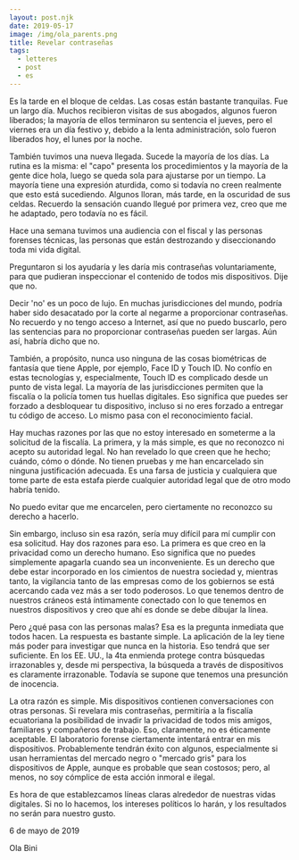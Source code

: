 ```yaml
---
layout: post.njk
date: 2019-05-17
image: /img/ola_parents.png
title: Revelar contraseñas
tags:
  - letteres
  - post
  - es
---
```

Es la tarde en el bloque de celdas. Las cosas están bastante tranquilas. Fue un largo día. Muchos recibieron visitas de sus abogados, algunos fueron liberados; la mayoría de ellos terminaron su sentencia el jueves, pero el viernes era un día festivo y, debido a la lenta administración, solo fueron liberados hoy, el lunes por la noche.

También tuvimos una nueva llegada. Sucede la mayoría de los días. La rutina es la misma: el "capo" presenta los procedimientos y la mayoría de la gente dice hola, luego se queda sola para ajustarse por un tiempo. La mayoría tiene una expresión aturdida, como si todavía no creen realmente que esto está sucediendo. Algunos lloran, más tarde, en la oscuridad de sus celdas. Recuerdo la sensación cuando llegué por primera vez, creo que me he adaptado, pero todavía no es fácil.

Hace una semana tuvimos una audiencia con el fiscal y las personas forenses técnicas, las personas que están destrozando y diseccionando toda mi vida digital.

Preguntaron si los ayudaría y les daría mis contraseñas voluntariamente, para que pudieran inspeccionar el contenido de todos mis dispositivos. Dije que no.

Decir 'no' es un poco de lujo. En muchas jurisdicciones del mundo, podría haber sido desacatado por la corte al negarme a proporcionar contraseñas. No recuerdo y no tengo acceso a Internet, así que no puedo buscarlo, pero las sentencias para no proporcionar contraseñas pueden ser largas. Aún así, habría dicho que no.

También, a propósito, nunca uso ninguna de las cosas biométricas de fantasía que tiene Apple, por ejemplo, Face ID y Touch ID. No confío en estas tecnologías y, especialmente, Touch ID es complicado desde un punto de vista legal. La mayoría de las jurisdicciones permiten que la fiscalía o la policía tomen tus huellas digitales. Eso significa que puedes ser forzado a desbloquear tu dispositivo, incluso si no eres forzado a entregar tu código de acceso. Lo mismo pasa con el reconocimiento facial.

Hay muchas razones por las que no estoy interesado en someterme a la solicitud de la fiscalía. La primera, y la más simple, es que no reconozco ni acepto su autoridad legal. No han revelado lo que creen que he hecho; cuándo, cómo o dónde. No tienen pruebas y me han encarcelado sin ninguna justificación adecuada. Es una farsa de justicia y cualquiera que tome parte de esta estafa pierde cualquier autoridad legal que de otro modo habría tenido.

No puedo evitar que me encarcelen, pero ciertamente no reconozco su derecho a hacerlo.

Sin embargo, incluso sin esa razón, sería muy difícil para mí cumplir con esa solicitud. Hay dos razones para eso. La primera es que creo en la privacidad como un derecho humano. Eso significa que no puedes simplemente apagarla cuando sea un inconveniente. Es un derecho que debe estar incorporado en los cimientos de nuestra sociedad y, mientras tanto, la vigilancia tanto de las empresas como de los gobiernos se está acercando cada vez más a ser todo poderosos. Lo que tenemos dentro de nuestros cráneos está íntimamente conectado con lo que tenemos en nuestros dispositivos y creo que ahí es donde se debe dibujar la línea.

Pero ¿qué pasa con las personas malas? Esa es la pregunta inmediata que todos hacen. La respuesta es bastante simple. La aplicación de la ley tiene más poder para investigar que nunca en la historia. Eso tendrá que ser suficiente. En los EE. UU., la 4ta enmienda protege contra búsquedas irrazonables y, desde mi perspectiva, la búsqueda a través de dispositivos es claramente irrazonable. Todavía se supone que tenemos una presunción de inocencia.

La otra razón es simple. Mis dispositivos contienen conversaciones con otras personas. Si revelara mis contraseñas, permitiría a la fiscalía ecuatoriana la posibilidad de invadir la privacidad de todos mis amigos, familiares y compañeros de trabajo. Eso, claramente, no es éticamente aceptable. El laboratorio forense ciertamente intentará entrar en mis dispositivos. Probablemente tendrán éxito con algunos, especialmente si usan herramientas del mercado negro o "mercado gris" para los dispositivos de Apple, aunque es probable que sean costosos; pero, al menos, no soy cómplice de esta acción inmoral e ilegal.

Es hora de que establezcamos líneas claras alrededor de nuestras vidas digitales. Si no lo hacemos, los intereses políticos lo harán, y los resultados no serán para nuestro gusto.

6 de mayo de 2019

Ola Bini
